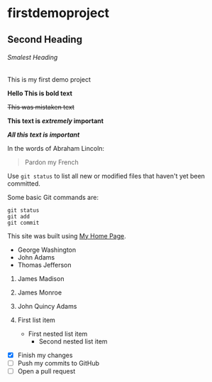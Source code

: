 # firstdemoproject

## Second Heading

###### Smalest Heading
This is my first demo project

**Hello This is bold text**

~~This was mistaken text~~

**This text is _extremely_ important**

***All this text is important***

In the words of Abraham Lincoln:

> Pardon my French

Use `git status` to list all new or modified files that haven't yet been committed.

Some basic Git commands are:
```
git status
git add
git commit
```

This site was built using [My Home Page](https://www.google.com/).

- George Washington
- John Adams
- Thomas Jefferson


1. James Madison
2. James Monroe
3. John Quincy Adams


1. First list item
   - First nested list item
     - Second nested list item
     
     
     
- [x] Finish my changes
- [ ] Push my commits to GitHub
- [ ] Open a pull request
